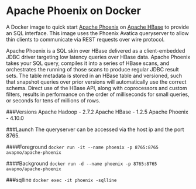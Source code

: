 Apache Phoenix on Docker
==============

A Docker image to quick start [Apache Phoenix](http://phoenix.apache.org/) on [Apache HBase](https://hbase.apache.org/)
to provide an SQL interface. This image uses the Phoenix Avatica queryserver to allow thin clients to communicate via REST requests over wire protocol.

Apache Phoenix is a SQL skin over HBase delivered as a client-embedded JDBC driver targeting low latency queries over HBase data. Apache Phoenix takes your SQL query, compiles it into a series of HBase scans, and orchestrates the running of those scans to produce regular JDBC result sets. The table metadata is stored in an HBase table and versioned, such that snapshot queries over prior versions will automatically use the correct schema. Direct use of the HBase API, along with coprocessors and custom filters, results in performance on the order of milliseconds for small queries, or seconds for tens of millions of rows.

###Versions
Apache Hadoop - 2.7.2
Apache HBase - 1.2.5
Apache Phoenix - 4.10.0

###Launch
The queryserver can be accessed via the host ip and the port 8765.

####Foreground
`docker run -it --name phoenix -p 8765:8765 avapno/apache-phoenix`

####Background
`docker run -d --name phoenix -p 8765:8765 avapno/apache-phoenix`

###sqlline
`docker exec -it phoenix -sqlline`
